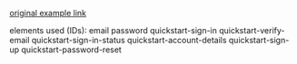 [original example link](https://github.com/firebase/quickstart-js/blob/master/auth/email.html)

elements used (IDs):
email
password
quickstart-sign-in
quickstart-verify-email
quickstart-sign-in-status
quickstart-account-details
quickstart-sign-up
quickstart-password-reset